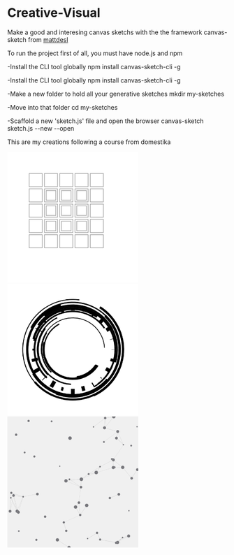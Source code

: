 # Creative-Visual
Make a good and interesing canvas sketchs with the the framework canvas-sketch from <a href="https://github.com/mattdesl/canvas-sketch">mattdesl</a>

To run the project first of all, you must have node.js and npm

-Install the CLI tool globally
npm install canvas-sketch-cli -g

-Install the CLI tool globally
npm install canvas-sketch-cli -g

-Make a new folder to hold all your generative sketches
mkdir my-sketches

-Move into that folder
cd my-sketches

-Scaffold a new 'sketch.js' file and open the browser
canvas-sketch sketch.js --new --open

This are my creations following a course from domestika 

<a href="https://github.com/JEstebanCDev/Creative-Visual/blob/main/sketch01.png">
  <img width="300" height="300" src="https://github.com/JEstebanCDev/Creative-Visual/blob/main/sketch01.png" />
</a>

<a href="https://github.com/JEstebanCDev/Creative-Visual/blob/main/sketch02.png">
  <img width="300" height="300" src="https://github.com/JEstebanCDev/Creative-Visual/blob/main/sketch02.png" />
</a>

<a href="https://github.com/JEstebanCDev/Creative-Visual/blob/main/sketch03.png">
  <img width="300" height="300" src="https://github.com/JEstebanCDev/Creative-Visual/blob/main/sketch03.png" />
</a>
